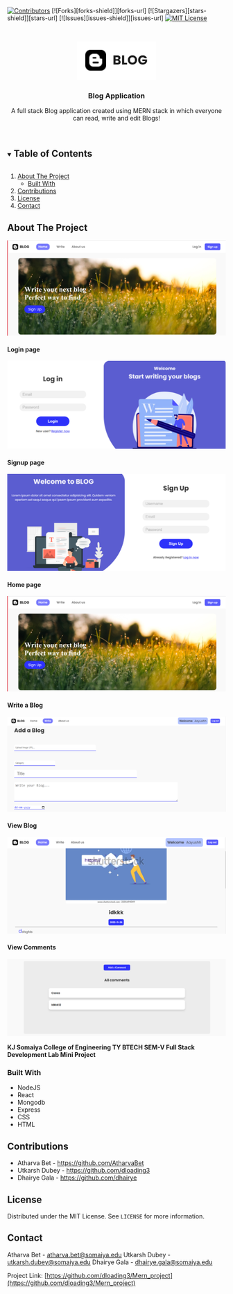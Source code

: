<!-- PROJECT SHIELDS -->
[![Contributors][contributors-shield]][contributors-url]
[![Forks][forks-shield]][forks-url]
[![Stargazers][stars-shield]][stars-url]
[![Issues][issues-shield]][issues-url]
[![MIT License][license-shield]][license-url]

<!-- PROJECT LOGO -->
<br />
<p align="center">
  <a href="https://github.com/dloading3/Mern_project">
    <img src="images/screenshot.png" alt="Logo">
  </a>

  <h3 align="center">Blog Application</h3>

  <p align="center">
    A full stack Blog application created using MERN stack in which everyone can read, write and edit Blogs!
    <br />
    <br />
  </p>
</p>

<!-- TABLE OF CONTENTS -->
<details open="open">
  <summary><h2 style="display: inline-block">Table of Contents</h2></summary>
  <ol>
    <li>
      <a href="#about-the-project">About The Project</a>
      <ul>
        <li><a href="#built-with">Built With</a></li>
      </ul>
    </li>
    <li><a href="#contributing">Contributions</a></li>
    <li><a href="#license">License</a></li>
    <li><a href="#contact">Contact</a></li>
  </ol>
</details>

<!-- ABOUT THE PROJECT -->
## About The Project

![Product Name Screen Shot][product-screenshot3]

#### Login page
![Product Name Screen Shot][product-screenshot1]

#### Signup page
![Product Name Screen Shot][product-screenshot2]

#### Home page
![Product Name Screen Shot][product-screenshot3]

#### Write a Blog
![Product Name Screen Shot][product-screenshot4]

#### View Blog
![Product Name Screen Shot][product-screenshot5]

#### View Comments
![Product Name Screen Shot][product-screenshot6]



**KJ Somaiya College of Engineering TY BTECH SEM-V Full Stack Development Lab Mini Project**

### Built With

* NodeJS
* React
* Mongodb
* Express
* CSS
* HTML

<!-- CONTRIBUTING -->
## Contributions
- Atharva Bet - <a>https://github.com/AtharvaBet</a>
- Utkarsh Dubey - <a>https://github.com/dloading3</a>
- Dhairye Gala - <a>https://github.com/dhairye</a>
  
<!-- LICENSE -->
## License

Distributed under the MIT License. See `LICENSE` for more information.

<!-- CONTACT -->
## Contact

Atharva Bet - atharva.bet@somaiya.edu 
Utkarsh Dubey - utkarsh.dubey@somaiya.edu
Dhairye Gala - dhairye.gala@somaiya.edu

Project Link: [https://github.com/dloading3/Mern_project](https://github.com/dloading3/Mern_project)

<!-- MARKDOWN LINKS & IMAGES -->
[contributors-shield]: https://img.shields.io/github/contributors/dloading3/Mern_project.svg?style=for-the-badge
[contributors-url]: https://github.com/dloading3/Mern_project/graphs/contributors
[license-shield]: https://img.shields.io/github/license/dloading3/Mern_project?label=license&style=for-the-badge
[license-url]: https://github.com/dloading3/Mern_project/blob/main/LICENSE.txt
[product-screenshot]: images/screenshot.png
[product-screenshot1]: images/screenshot1.png
[product-screenshot2]: images/screenshot2.png
[product-screenshot3]: images/screenshot3.png
[product-screenshot4]: images/screenshot4.png
[product-screenshot5]: images/screenshot5.png
[product-screenshot6]: images/screenshot6.png
[product-screenshot7]: images/screenshot7.png
[product-screenshot8]: images/screenshot8.png
[product-screenshot9]: images/screenshot9.png
[product-screenshot10]: images/screenshot10.png
